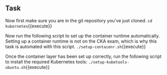 ## Task
Now first make sure you are in the git repository you've just cloned.
`cd kubernetes`{{execute}}

Now run the following script to set up the container runtime automatically. Setting up a container runtime is not on the CKA exam, which is why this task is automated with this script.
`./setup-contaienr.sh`{{execute}}

Once the container layer has been set up correctly, run the following script to install the required Kubernetes tools:
`./setup-kubetools-ubuntu.sh`{{execute}}


